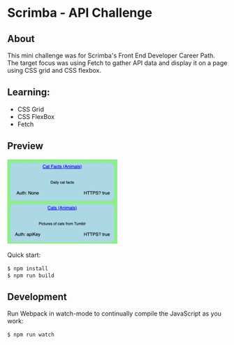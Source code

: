 # Scrimba - API Challenge

## About
This mini challenge was for Scrimba's Front End Developer Career Path. The target focus was using Fetch to gather API data and display it on a page using CSS grid and CSS flexbox. 

## Learning:
- CSS Grid</br>
- CSS FlexBox</br>
- Fetch</br>

## Preview
<img src="https://github.com/thejoshyee/api-for-apis/blob/main/api-for-apis-preview.png" width="50%" />

Quick start:

```
$ npm install
$ npm run build
````

## Development

Run Webpack in watch-mode to continually compile the JavaScript as you work:

```
$ npm run watch
```
